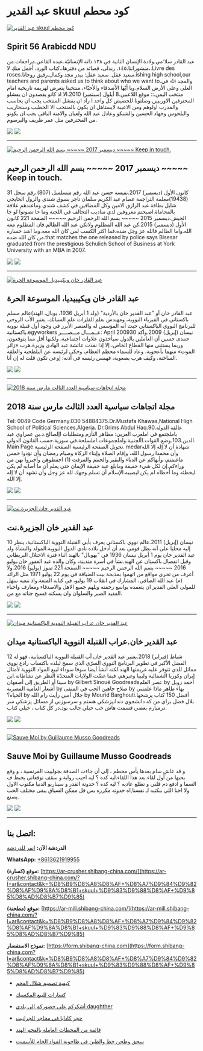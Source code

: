 # عبد القدير skuul كود محطم

<a href="https://swt.shibang-china.com/?l=ar&img&k=%D8%B9%D8%A8%D8%AF+%D8%A7%D9%84%D9%82%D8%AF%D9%8A%D8%B1+skuul+%D9%83%D9%88%D8%AF+%D9%85%D8%AD%D8%B7%D9%85" target="_blank">![عبد القدير skuul كود محطم](http://static.shibang-china.com/all-800x300/877.jpg)</a>

## Spirit 56 Arabicdd NDU
ﻋﺒﺪ ﺍﻟﻘﺎﺩﺭ ﺳﻼﱠﻣﻲ.ﻭﻻﺩﺓ ﺍﻹﻧﺴﺎﻥ ﺍﻟﺜﺎﻧﻴﺔ ﻓﻲ ١٣٨.ﺫﺍﺗﻪ ﺍﻹﻧﺴﺎﻧﻴّﺔ.ﻋﺒﺪﻩ ﺍﻟﻘﺎﻋﻲ.ﻣﺮاﺟﻌﺎت.ﻣﻦ ﻣﻨﺸﻮراﺗﻨﺎ.١٤٥. ﺭﻧﺪﻟﻰ، ﻗﺼﺎﺋﺪ ﻣﻦ ﺩﻓﺘﺮﻫﺎ،.ﻛﺘﺎﺏ ﺍﻟﻮﺭﺩ، ﺃﺟﻤﻞ ﻣﻨﻚِ ﻻ،.Livre des roses.ﺳﻌﻴﺪ ﻋﻘﻞ. ﺳﻌﻴﺪ ﻋﻘﻞ: ﺑﻴﺪﺭ ﻣﺠﺪ ﻭﻛﻤﺎﻝ.ﺭﻓﻴﻖ ﺭﻭﺣﺎﻧﺎ.ishing high school,our teachers and parents asked us to think about who we want to.ﻭﺍﻟﻤﺠﺪ ﷲ ﻓﻲ ﺍﻟﻌﻠﻰ ﻭﻋﻠﻰ ﺍﻷﺭﺽ ﺍﻟﺴﻼﻡ.ﻭﻳﺎ ﺃﻳّﻬﺎ ﺍﻷﺻﺪﻗﺎﺀ ﻭﺍﻷﺣﺒّﺎﺀ،.منتخبنا يتعرض لهزيمة تاريخية امام منتخب اليمن.:: موقع اللاعبين.8 أيلول (سبتمبر) 2010.الا اذ كانو يقصدون ان يفشلو المحترفين الاوربيين وصلتونا للحضيض كل واحد ا راد ان يفشل المنتخب يجب ان يحاسب والمدرب اولوهم ومن الاعيبة لايستاهل ان يكون بالمنتخب الا الخطيب وسنحاريب والبلحوس وجهاد الحسين والشنكو وعادل عبد الله ولعيان والامنة الباقي يجب ان يكونو من المحترفين مثل عمر ظريف والبرصوم.


<a href="https://whatsapp.shibangsoft.com/WhatsApp.php" target="_blank" title="WhatsApp">![](http://static.shibang-china.com/icon/whatsapp.png)</a> <a href="https://swt.shibang-china.com/?l=ar&icon&k=%D8%B9%D8%A8%D8%AF+%D8%A7%D9%84%D9%82%D8%AF%D9%8A%D8%B1+skuul+%D9%83%D9%88%D8%AF+%D9%85%D8%AD%D8%B7%D9%85" target="_blank">![](http://static.shibang-china.com/icon/chat-ar.png)</a>

---

<a href="https://swt.shibang-china.com/?l=ar&img&k=%D8%B9%D8%A8%D8%AF+%D8%A7%D9%84%D9%82%D8%AF%D9%8A%D8%B1+skuul+%D9%83%D9%88%D8%AF+%D9%85%D8%AD%D8%B7%D9%85" target="_blank">![ديسمبر 2017 ~~~~~ بسم الله الرحمن الرحيم ~~~~~ Keep in touch.](http://static.shibang-china.com/all-800x300/521.jpg)</a>

## ديسمبر 2017 ~~~~~ بسم الله الرحمن الرحيم ~~~~~ Keep in touch.
31 كانون الأول (ديسمبر) 2017.نفيسة حسن عبد الله رقم متسلسل (807) رقم سجل (19438)معلمة التراجمة عصام عبد الكريم سلمان تاجر بسوق شندي والزول الحايجي شايل بطاقة عبد الرازق الامين وكل المضافين في كشف شندي وماعندهم علاقة بالمحاماة.اصبحتم معروفين لدي مناديب التحالف في اللجنة وما حا تصوتوا لو جا الجيش.ديسمبر 2015 ~~~~~ بسم الله الرحمن الرحيم ~~~~~ الصفحة 221 كانون الأول (ديسمبر) 2015.كن عبد الله المظلوم ولاتكن عبد الله الظالم.فان المظلوم معه الله.واما الظالم فالله عز وجل ضده.فما اكثر الكسب لمن كان الله معه.وما اشد خسارة من كان الله ضده.that matches the one released by police says Bisesar graduated from the prestigious Schulich School of Business at York University with an MBA in 2007.


<a href="https://whatsapp.shibangsoft.com/WhatsApp.php" target="_blank" title="WhatsApp">![](http://static.shibang-china.com/icon/whatsapp.png)</a> <a href="https://swt.shibang-china.com/?l=ar&icon&k=%D8%B9%D8%A8%D8%AF+%D8%A7%D9%84%D9%82%D8%AF%D9%8A%D8%B1+skuul+%D9%83%D9%88%D8%AF+%D9%85%D8%AD%D8%B7%D9%85" target="_blank">![](http://static.shibang-china.com/icon/chat-ar.png)</a>

---

<a href="https://swt.shibang-china.com/?l=ar&img&k=%D8%B9%D8%A8%D8%AF+%D8%A7%D9%84%D9%82%D8%AF%D9%8A%D8%B1+skuul+%D9%83%D9%88%D8%AF+%D9%85%D8%AD%D8%B7%D9%85" target="_blank">![عبد القادر خان ويكيبيديا، الموسوعة الحرة](http://static.shibang-china.com/all-800x300/330.jpg)</a>

## عبد القادر خان ويكيبيديا، الموسوعة الحرة
عبد القادر خان أو &quot;عبد القدير خان بالأردية&quot; (ولد 1 أبريل 1936، بوبال، الهند)عالم مسلم باكستاني في الفيزياء النووية، ومهندس بعلم الفلزات علم السبائك، يعتبر الأب الروحي للبرنامج النووي الباكستاني حيث أنه المؤسس له والعنصر الأبرز في وجود أول قنبلة نووية باكستانية.egyworkers عــمـــال مـــصــــر: April 200930 نيسان (إبريل) 2009.وأكد حمدى حسين أن العاملين بالدول سيأخذون علاوات اجتماعية، ولكنها أقل مما يتوقعون، وربما يستثنى منها القطاع الخاص، إلا إذا نفذت عائشة عبد الهادى وزيرة.هرب «زائر الموت» منهما بأعجوبة، وعاد للسماء محطم العظام، وحكى لرئيسه عن البلطجية والعلقة الساخنة، وكيف هرب بصعوبة، فهمس رئيسه فى أذنه: إوعى تكون قلت له إن أنا.


<a href="https://whatsapp.shibangsoft.com/WhatsApp.php" target="_blank" title="WhatsApp">![](http://static.shibang-china.com/icon/whatsapp.png)</a> <a href="https://swt.shibang-china.com/?l=ar&icon&k=%D8%B9%D8%A8%D8%AF+%D8%A7%D9%84%D9%82%D8%AF%D9%8A%D8%B1+skuul+%D9%83%D9%88%D8%AF+%D9%85%D8%AD%D8%B7%D9%85" target="_blank">![](http://static.shibang-china.com/icon/chat-ar.png)</a>

---

<a href="https://swt.shibang-china.com/?l=ar&img&k=%D8%B9%D8%A8%D8%AF+%D8%A7%D9%84%D9%82%D8%AF%D9%8A%D8%B1+skuul+%D9%83%D9%88%D8%AF+%D9%85%D8%AD%D8%B7%D9%85" target="_blank">![مجلة اتجاهات سياسية العدد الثالث مارس سنة 2018](http://static.shibang-china.com/all-800x300/327.jpg)</a>

## مجلة اتجاهات سياسية العدد الثالث مارس سنة 2018
Tel: 0049 Code Germany.030 54884375.Dr.Mustafa Khawas,National High School of Political Sciences,Algeria. Dr.Grims Abdul Haq.90.عالقة الدولة باملجتمع في املغرب العربي: مظاهر التأزم ومتطلبات اإلصالح.د.بن عمراوي عبد الدين.103.وضع.القوات.األجنبية.واملجموعات.املسلحة.في.سورية.حسب.القانون.الدولي.Main Page تحويل الصفحة الرئيسية الصفحة الرئيسية. medarشهادة أن لا إله إلا الله وأن محمدا رسول الله، وإقام الصلاة وإيتاء الزكاة وصيام رمضان وأن تؤدوا خمس ماغنمتم، وأنهاكم عن الدباء والنقير والحنتم والمزفت (1) احفظوهن وأخبروا بهن من وراءكم.إن لكل شيء حقيقة ومابلغ عبد حقيقة الإيمان حتى يعلم أن ما أصابه لم يكن ليخطئه وما أخطاه لم يكن ليصيبه.الإسلام أن تسلم وجهك لله عز وجل وأن تشهد أن لا إله إلا الله.


<a href="https://whatsapp.shibangsoft.com/WhatsApp.php" target="_blank" title="WhatsApp">![](http://static.shibang-china.com/icon/whatsapp.png)</a> <a href="https://swt.shibang-china.com/?l=ar&icon&k=%D8%B9%D8%A8%D8%AF+%D8%A7%D9%84%D9%82%D8%AF%D9%8A%D8%B1+skuul+%D9%83%D9%88%D8%AF+%D9%85%D8%AD%D8%B7%D9%85" target="_blank">![](http://static.shibang-china.com/icon/chat-ar.png)</a>

---

<a href="https://swt.shibang-china.com/?l=ar&img&k=%D8%B9%D8%A8%D8%AF+%D8%A7%D9%84%D9%82%D8%AF%D9%8A%D8%B1+skuul+%D9%83%D9%88%D8%AF+%D9%85%D8%AD%D8%B7%D9%85" target="_blank">![عبد القدير خان الجزيرة.نت](http://static.shibang-china.com/all-800x300/271.jpg)</a>

## عبد القدير خان الجزيرة.نت
10 نيسان (إبريل) 2011.عالم نووي باكستاني يعرف بأبي القنبلة النووية الباكستانية، ينظر إليه محليا على أنه بطل قومي بعد أن أدخل بلاده نادي الدول النووية.المولد والنشأة ولد عبد القدير خان يوم 1 أبريل نيسان 1936 في &quot;بهوبال&quot; بالهند أثناء فترة الاحتلال البريطاني وقبل انفصال باكستان عن الهند.نشأ في أسرة متدينة، وكان والده عبد الغفور خان.يوليو 2016 ~~~~~ بسم الله الرحمن الرحيم ~~~~~ الصفحة 221 تموز (يوليو) 2016.ولا أعرف من تحرى مواقع من اتهموا بمذبحة بيت الضيافة في يوم 22 يوليو 1971 مثل الرائد (م) عبد الله الصافي، المشارك في انقلاب 19 يوليو، في كتابه المتعة.واذ ننعيه نبتهل للمولى العلى القدير ان يتغمده بواسع رحمته ويلهم جميع الاهل والاصدقاء ومعارف واحباء الفقيد الصبر والسلوان وان يسكنه فسيح جناته مع من.


<a href="https://whatsapp.shibangsoft.com/WhatsApp.php" target="_blank" title="WhatsApp">![](http://static.shibang-china.com/icon/whatsapp.png)</a> <a href="https://swt.shibang-china.com/?l=ar&icon&k=%D8%B9%D8%A8%D8%AF+%D8%A7%D9%84%D9%82%D8%AF%D9%8A%D8%B1+skuul+%D9%83%D9%88%D8%AF+%D9%85%D8%AD%D8%B7%D9%85" target="_blank">![](http://static.shibang-china.com/icon/chat-ar.png)</a>

---

<a href="https://swt.shibang-china.com/?l=ar&img&k=%D8%B9%D8%A8%D8%AF+%D8%A7%D9%84%D9%82%D8%AF%D9%8A%D8%B1+skuul+%D9%83%D9%88%D8%AF+%D9%85%D8%AD%D8%B7%D9%85" target="_blank">![عبد القدير خان.عراب القنبلة النووية الباكستانية ميدان](http://static.shibang-china.com/all-800x300/640.jpg)</a>

## عبد القدير خان.عراب القنبلة النووية الباكستانية ميدان
12 شباط (فبراير) 2018.يعتبر عبد القدير خان أب القنبلة النووية الباكستانية، فهو له الفضل الأكبر في تطوير البرنامج النووي السرّي الذي سمح لبلده باكتساب رادع نووي مماثل للذي تتوفر عليه غريمتها الهند.لكنه أنشأ أيضا سوقا سوداء لبيع المواد النووية لأمثال إيران وكوريا الشمالية وليبيا وغيرهم، فيما غضّت الولايات المتحدّة النظر عن نشاطاته.ابن سينا أو الطريق إلى أصفهان by Gilbert Sinoué Goodreadsعصر العلم by أحمد زويل أشعار العامية المصرية by صلاح جاهين الحب في المنفى by بهاء طاهر ماذا علمتني الحياة؟ by جلال أمين رأيت رام الله by Mourid Barghouti.أفضل 150 كتاب يرشحها بلال فضل.براي من كه دانشجوي دندانپزشكي هستم و سرسوزني از مسائل پزشكي سر درميارم بعضي قسمت هاش خب خيلي جالب بود.در كل كتاب ، خيلي كتاب.


<a href="https://whatsapp.shibangsoft.com/WhatsApp.php" target="_blank" title="WhatsApp">![](http://static.shibang-china.com/icon/whatsapp.png)</a> <a href="https://swt.shibang-china.com/?l=ar&icon&k=%D8%B9%D8%A8%D8%AF+%D8%A7%D9%84%D9%82%D8%AF%D9%8A%D8%B1+skuul+%D9%83%D9%88%D8%AF+%D9%85%D8%AD%D8%B7%D9%85" target="_blank">![](http://static.shibang-china.com/icon/chat-ar.png)</a>

---

<a href="https://swt.shibang-china.com/?l=ar&img&k=%D8%B9%D8%A8%D8%AF+%D8%A7%D9%84%D9%82%D8%AF%D9%8A%D8%B1+skuul+%D9%83%D9%88%D8%AF+%D9%85%D8%AD%D8%B7%D9%85" target="_blank">![Sauve Moi by Guillaume Musso Goodreads](http://static.shibang-china.com/all-800x300/298.jpg)</a>

## Sauve Moi by Guillaume Musso Goodreads
و قد عاش سام بعدها يأس محطم ، إلى أن جاءت الصدفة بجولييت الفرنسية ، و وقع بحبها من أول لقاء.بعد هذا اللقاء.ليه كده ؟ ليه اجيب رواية و سقف توقعاتي يخبط ف السما و ادفع دم قلبي و تطلع عاديه ؟ ليه كده ؟ حدوتة القدر و سيناريو الدنيا مكتوب الاول ولا احنا اللي بنكتبه لـ نفسنا,اه حدوته مكرره بس فل ممكن السياق يبقى مختلف الحب يصنع.

<a href="https://whatsapp.shibangsoft.com/WhatsApp.php" target="_blank" title="WhatsApp">![](http://static.shibang-china.com/icon/whatsapp.png)</a> <a href="https://swt.shibang-china.com/?l=ar&icon&k=%D8%B9%D8%A8%D8%AF+%D8%A7%D9%84%D9%82%D8%AF%D9%8A%D8%B1+skuul+%D9%83%D9%88%D8%AF+%D9%85%D8%AD%D8%B7%D9%85" target="_blank">![](http://static.shibang-china.com/icon/chat-ar.png)</a>

---
## اتصل بنا:

**الدردشة الآن:** [انقر للدردشة](https://swt.shibang-china.com?l=ar&contact&k=%D8%B9%D8%A8%D8%AF+%D8%A7%D9%84%D9%82%D8%AF%D9%8A%D8%B1+skuul+%D9%83%D9%88%D8%AF+%D9%85%D8%AD%D8%B7%D9%85)

**WhatsApp:**  [+8613621919955](https://whatsapp.shibangsoft.com/WhatsApp.php)

**موقع (كسارة):** [https://ar-crusher.shibang-china.com/](https://ar-crusher.shibang-china.com/?l=ar&contact&k=%D8%B9%D8%A8%D8%AF+%D8%A7%D9%84%D9%82%D8%AF%D9%8A%D8%B1+skuul+%D9%83%D9%88%D8%AF+%D9%85%D8%AD%D8%B7%D9%85)

**موقع (مطحنة):** [https://ar-mill.shibang-china.com/](https://ar-mill.shibang-china.com/?l=ar&contact&k=%D8%B9%D8%A8%D8%AF+%D8%A7%D9%84%D9%82%D8%AF%D9%8A%D8%B1+skuul+%D9%83%D9%88%D8%AF+%D9%85%D8%AD%D8%B7%D9%85)

**نموذج الاستفسار:** [https://form.shibang-china.com](https://form.shibang-china.com?l=ar&contact&k=%D8%B9%D8%A8%D8%AF+%D8%A7%D9%84%D9%82%D8%AF%D9%8A%D8%B1+skuul+%D9%83%D9%88%D8%AF+%D9%85%D8%AD%D8%B7%D9%85)

* [كيفية تصميم شلال الفحم](../27/%D9%83%D9%8A%D9%81%D9%8A%D8%A9%20%D8%AA%D8%B5%D9%85%D9%8A%D9%85%20%D8%B4%D9%84%D8%A7%D9%84%20%D8%A7%D9%84%D9%81%D8%AD%D9%85.md)

* [كسارات للبيع المكسيك](../30/%D9%83%D8%B3%D8%A7%D8%B1%D8%A7%D8%AA%20%D9%84%D9%84%D8%A8%D9%8A%D8%B9%20%D8%A7%D9%84%D9%85%D9%83%D8%B3%D9%8A%D9%83.md)

* [أشكركم على حضوركم إلى بلدي daughther](../30/%D8%A3%D8%B4%D9%83%D8%B1%D9%83%D9%85%20%D8%B9%D9%84%D9%89%20%D8%AD%D8%B6%D9%88%D8%B1%D9%83%D9%85%20%D8%A5%D9%84%D9%89%20%D8%A8%D9%84%D8%AF%D9%8A%20daughther.md)

* [حجر كادابا في محاجر الجرانيت](../29/%D8%AD%D8%AC%D8%B1%20%D9%83%D8%A7%D8%AF%D8%A7%D8%A8%D8%A7%20%D9%81%D9%8A%20%D9%85%D8%AD%D8%A7%D8%AC%D8%B1%20%D8%A7%D9%84%D8%AC%D8%B1%D8%A7%D9%86%D9%8A%D8%AA.md)

* [قائمة من المحطات العاملة بالفحم الهند](../28/%D9%82%D8%A7%D8%A6%D9%85%D8%A9%20%D9%85%D9%86%20%D8%A7%D9%84%D9%85%D8%AD%D8%B7%D8%A7%D8%AA%20%D8%A7%D9%84%D8%B9%D8%A7%D9%85%D9%84%D8%A9%20%D8%A8%D8%A7%D9%84%D9%81%D8%AD%D9%85%20%D8%A7%D9%84%D9%87%D9%86%D8%AF.md)

* [سحق وطحن خط والطين في طاحونة المواد الخام للأسمنت](../29/%D8%B3%D8%AD%D9%82%20%D9%88%D8%B7%D8%AD%D9%86%20%D8%AE%D8%B7%20%D9%88%D8%A7%D9%84%D8%B7%D9%8A%D9%86%20%D9%81%D9%8A%20%D8%B7%D8%A7%D8%AD%D9%88%D9%86%D8%A9%20%D8%A7%D9%84%D9%85%D9%88%D8%A7%D8%AF%20%D8%A7%D9%84%D8%AE%D8%A7%D9%85%20%D9%84%D9%84%D8%A3%D8%B3%D9%85%D9%86%D8%AA.md)